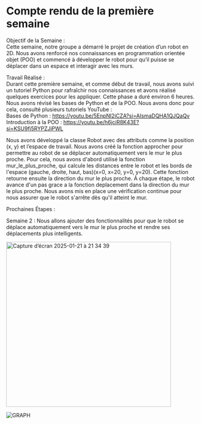 # Compte rendu  de la première semaine


Objectif de la Semaine :  
Cette semaine, notre groupe a démarré le projet de création d’un robot en 2D. Nous avons renforcé nos connaissances en programmation orientée objet (POO) et commencé à développer le robot pour qu’il puisse se déplacer dans un espace et interagir avec les murs.


Travail Réalisé :  
Durant cette première semaine, et comme début de travail, nous avons suivi un tutoriel Python pour rafraîchir nos connaissances et avons réalisé quelques exercices pour les appliquer. Cette phase a duré environ 6 heures. Nous avons révisé les bases de Python et de la POO. Nous avons donc pour cela, consulté plusieurs tutoriels YouTube :  
Bases de Python : https://youtu.be/5EnpNI2iCZA?si=AIsmaDQHA1QJQaQv  
Introduction à la POO : https://youtu.be/h6jciR8K43E?si=KSU9fj5RYPZJjPWL

 Nous avons développé la classe Robot avec des attributs comme la position (x, y) et l’espace de travail. Nous avons créé la fonction approcher pour permettre au robot de se déplacer automatiquement vers le mur le plus proche. Pour cela, nous avons d'abord utilisé la fonction mur_le_plus_proche, qui calcule les distances entre le robot et les bords de l'espace (gauche, droite, haut, bas)(x=0, x=20, y=0, y=20). Cette fonction retourne ensuite la direction du mur le plus proche.
À chaque étape, le robot avance d'un pas grace a la fonction deplacement dans la direction du mur le plus proche. Nous avons mis en place une vérification continue pour nous assurer que le robot s'arrête dès qu'il atteint le mur.
 


Prochaines Étapes : 

Semaine 2 : Nous allons ajouter des fonctionnalités pour que le robot se déplace automatiquement vers le mur le plus proche et rendre ses déplacements plus intelligents.






<img width="440" alt="Capture d’écran 2025-01-21 à 21 34 39" src="https://github.com/user-attachments/assets/3abec95b-8505-4bfe-8db1-cfd978cca532" />

![GRAPH](https://github.com/user-attachments/assets/93f97d73-6dfb-42a5-8a2c-6ec2c6e990ee)


